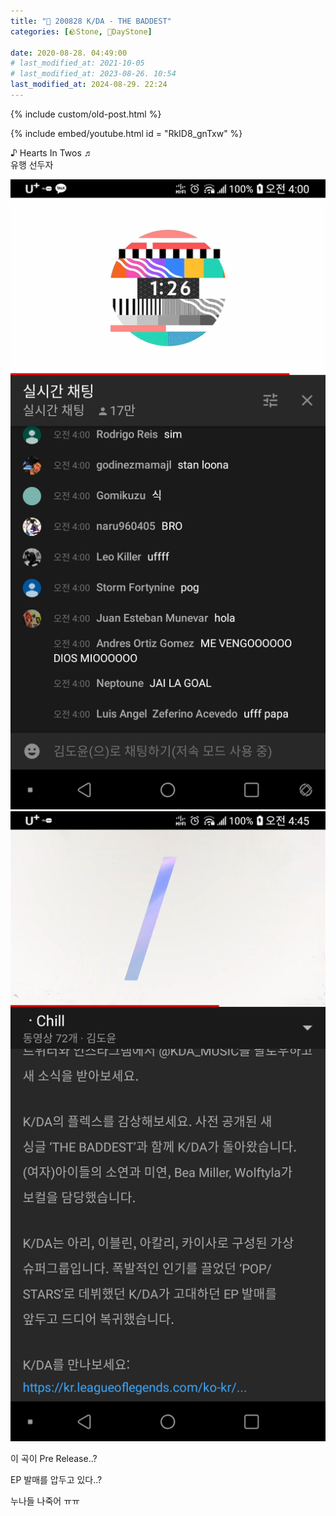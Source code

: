 ```yaml
---
title: "🌱 200828 K/DA - THE BADDEST"
categories: [🪨Stone, 🌱DayStone]

date: 2020-08-28. 04:49:00
# last_modified_at: 2021-10-05
# last_modified_at: 2023-08-26. 10:54
last_modified_at: 2024-08-29. 22:24
---
```


{% include custom/old-post.html %}

{% include embed/youtube.html id = "​RkID8_gnTxw" %}

♪ Hearts In Twos ♬  
유행 선두자  

![1598557788771](/assets/img/post/2020/200828_0000.png)
![1598557789590](/assets/img/post/2020/200828_0001.png)

이 곡이 Pre Release..?  

EP 발매를 압두고 있다..?  

누나들 나죽어 ㅠㅠ  
